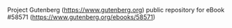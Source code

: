 Project Gutenberg (https://www.gutenberg.org) public repository for
eBook #58571 (https://www.gutenberg.org/ebooks/58571)
